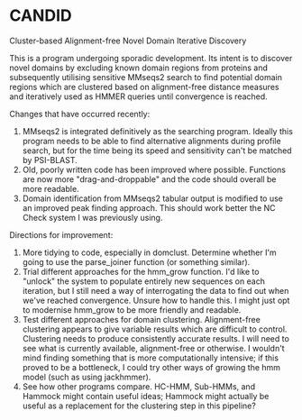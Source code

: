 # CANDID
Cluster-based Alignment-free Novel Domain Iterative Discovery

This is a program undergoing sporadic development. Its intent is to discover novel domains by excluding known domain regions from proteins and subsequently utilising sensitive MMseqs2 search to find potential domain regions which are clustered based on alignment-free distance measures and iteratively used as HMMER queries until convergence is reached.

Changes that have occurred recently:

1. MMseqs2 is integrated definitively as the searching program. Ideally this program needs to be able to find alternative alignments during profile search, but for the time being its speed and sensitivity can't be matched by PSI-BLAST.
2. Old, poorly written code has been improved where possible. Functions are now more "drag-and-droppable" and the code should overall be more readable.
3. Domain identification from MMseqs2 tabular output is modified to use an improved peak finding approach. This should work better the NC Check system I was previously using.

Directions for improvement:
1. More tidying to code, especially in domclust. Determine whether I'm going to use the parse_joiner function (or something similar).
2. Trial different approaches for the hmm_grow function. I'd like to "unlock" the system to populate entirely new sequences on each iteration, but I still need a way of interrogating the data to find out when we've reached convergence. Unsure how to handle this. I might just opt to modernise hmm_grow to be more friendly and readable.
3. Test different approaches for domain clustering. Alignment-free clustering appears to give variable results which are difficult to control. Clustering needs to produce consistently accurate results. I will need to see what is currently available, alignment-free or otherwise. I wouldn't mind finding something that is more computationally intensive; if this proved to be a bottleneck, I could try other ways of growing the hmm model (such as using jackhmmer).
4. See how other programs compare. HC-HMM, Sub-HMMs, and Hammock might contain useful ideas; Hammock might actually be useful as a replacement for the clustering step in this pipeline?
